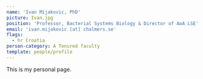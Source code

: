 ```yaml
---
name: 'Ivan Mijakovic, PhD'
picture: Ivan.jpg
position: 'Professor, Bacterial Systems Biology & Director of AoA LSE'
email: 'ivan.mijakovic [at] chalmers.se'
flags:
  - hr Croatia
person-category: A Tenured faculty
template: people/profile
---
```

This is my personal page.
